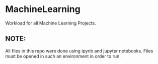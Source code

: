 # MachineLearning
Workload for all Machine Learning Projects. 

## NOTE: 
All files in this repo were done using ipynb and jupyter notebooks. Files must be opened in such an environment in order to run.
